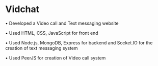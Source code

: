 # Vidchat
•	Developed a Video call and Text messaging website

•	Used HTML, CSS, JavaScript for front end

•	Used Node.js, MongoDB, Express for backend and Socket.IO for the creation of text messaging system

•	Used PeerJS for creation of Video call system

